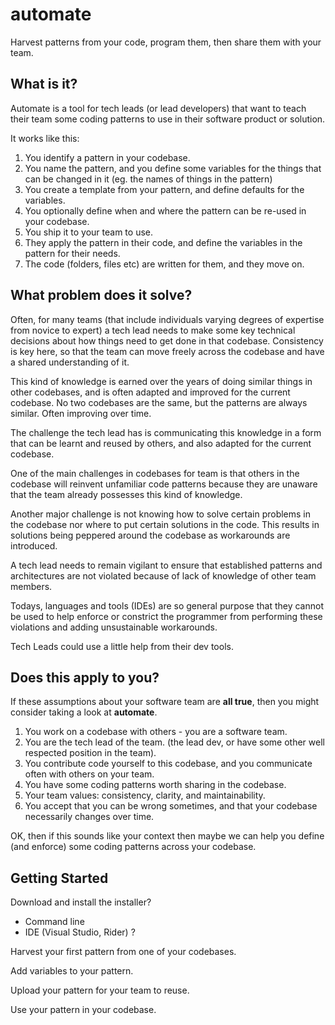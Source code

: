 # automate
Harvest patterns from your code, program them, then share them with your team.

## What is it?

Automate is a tool for tech leads (or lead developers) that want to teach their team some coding patterns to use in their software product or solution.

It works like this:

1. You identify a pattern in your codebase.
2. You name the pattern, and you define some variables for the things that can be changed in it (eg. the names of things in the pattern)
3. You create a template from your pattern, and define defaults for the variables.
4. You optionally define when and where the pattern can be re-used in your codebase.
5. You ship it to your team to use.
6. They apply the pattern in their code, and define the variables in the pattern for their needs.
7. The code (folders, files etc) are written for them, and they move on.

## What problem does it solve?

Often, for many teams (that include individuals varying degrees of expertise from novice to expert) a tech lead needs to make some key technical decisions about how things need to get done in that codebase. Consistency is key here, so that the team can move freely across the codebase and have a shared understanding of it. 

This kind of knowledge is earned over the years of doing similar things in other codebases, and is often adapted and improved for the current codebase. No two codebases are the same, but the patterns are always similar. Often improving over time.

The challenge the tech lead has is communicating this knowledge in a form that can be learnt and reused by others, and also adapted for the current codebase.

One of the main challenges in codebases for team is that others in the codebase will reinvent unfamiliar code patterns because they are unaware that the team already possesses this kind of knowledge. 

Another major challenge is not knowing how to solve certain problems in the codebase nor where to put certain solutions in the code. This results in solutions being peppered around the codebase as workarounds are introduced.

A tech lead needs to remain vigilant to ensure that established patterns and architectures are not violated because of lack of knowledge of other team members.

Todays, languages and tools (IDEs) are so general purpose that they cannot be used to help enforce or constrict the programmer from performing these violations and adding unsustainable workarounds.

Tech Leads could use a little help from their dev tools.

## Does this apply to you?

If these assumptions about your software team are **all true**, then you might consider taking a look at **automate**.

1. You work on a codebase with others - you are a software team.
2. You are the tech lead of the team. (the lead dev, or have some other well respected position in the team).
3. You contribute code yourself to this codebase, and you communicate often with others on your team.
4. You have some coding patterns worth sharing in the codebase.
5. Your team values: consistency, clarity, and maintainability.
6. You accept that you can be wrong sometimes, and that your codebase necessarily changes over time.

OK, then if this sounds like your context then maybe we can help you define (and enforce) some coding patterns across your codebase.

## Getting Started

Download and install the installer?

* Command line
* IDE (Visual Studio, Rider) ?

Harvest your first pattern from one of your codebases.

Add variables to your pattern.

Upload your pattern for your team to reuse.

Use your pattern in your codebase.

